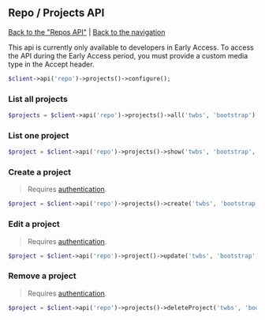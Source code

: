 ## Repo / Projects API
[Back to the "Repos API"](../repos.md) | [Back to the navigation](../README.md)

This api is currently only available to developers in Early Access. To access the API during the Early Access period, 
you must provide a custom media type in the Accept header.

```php
$client->api('repo')->projects()->configure();
```

### List all projects

```php
$projects = $client->api('repo')->projects()->all('twbs', 'bootstrap');
```

### List one project

```php
$project = $client->api('repo')->projects()->show('twbs', 'bootstrap', $projectId);
```

### Create a project

> Requires [authentication](../security.md).

```php
$project = $client->api('repo')->projects()->create('twbs', 'bootstrap', array('name' => 'Project name'));
```

### Edit a project

> Requires [authentication](../security.md).

```php
$project = $client->api('repo')->project()->update('twbs', 'bootstrap', $projectId, array('name' => 'New name'));
```

### Remove a project

> Requires [authentication](../security.md).

```php
$project = $client->api('repo')->projects()->deleteProject('twbs', 'bootstrap', $projectId);
```
